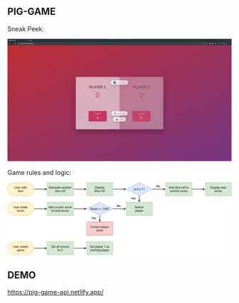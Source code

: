 ## PIG-GAME ##

Sneak Peek:

<img src="https://github.com/LazyAnTT/Pig-game/blob/main/pig-game-intro.png" style="width:700px;" />

Game rules and logic: 

<img src="https://github.com/LazyAnTT/Pig-game/blob/main/pig-game-flowchart.png" style="width:700px;" />

## DEMO
https://pig-game-api.netlify.app/



